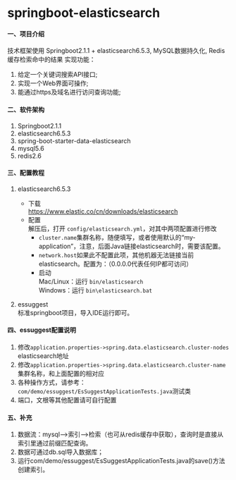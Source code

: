 # springboot-elasticsearch

#### 一、项目介绍
技术框架使用 Springboot2.1.1 + elasticsearch6.5.3, MySQL数据持久化, Redis缓存检索命中的结果
实现功能：
1. 给定一个关键词搜索API接口;
2. 实现一个Web界面可操作;
3. 能通过https及域名进行访问查询功能;

#### 二、软件架构
1. Springboot2.1.1
2. elasticsearch6.5.3
3. spring-boot-starter-data-elasticsearch
4. mysql5.6
5. redis2.6

#### 三、配置教程
1. elasticsearch6.5.3  <br/>
    - 下载 <br/>
    https://www.elastic.co/cn/downloads/elasticsearch <br/>
    - 配置<br/>
          解压后，打开 ```config/elasticsearch.yml```，对其中两项配置进行修改 <br/>
        - ```cluster.name```集群名称，随便填写，或者使用默认的“my-application”，注意，后面Java链接elasticsearch时，需要该配置。
        - ```network.host```如果此不配置此项，其他机器无法链接当前elasticsearch。配置为：（0.0.0.0代表任何IP都可访问）
        - 启动 <br/>
        Mac/Linux：运行 ```bin/elasticsearch```<br/>
        Windows：运行 ```bin\elasticsearch.bat```

2. essuggest <br/>
       标准springboot项目，导入IDE运行即可。
    
#### 四、essuggest配置说明
1. 修改```application.properties->spring.data.elasticsearch.cluster-nodes```  elasticsearch地址
2. 修改```application.properties->spring.data.elasticsearch.cluster-name``` 集群名称，和上面配置的相对应
3. 各种操作方式，请参考：``` com/demo/essuggest/EsSuggestApplicationTests.java ```测试类
4. 端口，文根等其他配置请可自行配置

#### 五、补充
1. 数据流：mysql-->索引-->检索（也可从redis缓存中获取），查询时是直接从索引里通过前缀匹配查询。
2. 数据可通过db.sql导入数据库；
3. 运行com/demo/essuggest/EsSuggestApplicationTests.java的save()方法创建索引。